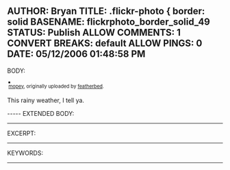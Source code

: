 AUTHOR: Bryan
TITLE: .flickr-photo { border: solid
BASENAME: flickrphoto_border_solid_49
STATUS: Publish
ALLOW COMMENTS: 1
CONVERT BREAKS: __default__
ALLOW PINGS: 0
DATE: 05/12/2006 01:48:58 PM
-----
BODY:
<style type="text/css">
.flickr-photo { border: solid 2px #000000; }
.flickr-yourcomment { }
.flickr-frame { text-align: left; padding: 3px; }
.flickr-caption { font-size: 0.8em; margin-top: 0px; }
</style>

<div class="flickr-frame">
	<a href="http://www.flickr.com/photos/featherbed/142892181/" title="photo sharing"><img src="http://static.flickr.com/52/142892181_0c624710ff.jpg" class="flickr-photo" alt="" /></a>
<br />
	<span class="flickr-caption"><a href="http://www.flickr.com/photos/featherbed/142892181/">mopey</a>, originally uploaded by <a href="http://www.flickr.com/people/featherbed/">featherbed</a>.</span>
</div>
				
<p class="flickr-yourcomment">
	This rainy weather, I tell ya.
</p>
-----
EXTENDED BODY:

-----
EXCERPT:

-----
KEYWORDS:

-----


